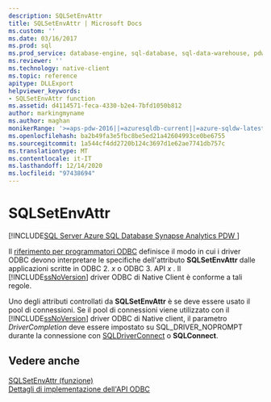 ```yaml
---
description: SQLSetEnvAttr
title: SQLSetEnvAttr | Microsoft Docs
ms.custom: ''
ms.date: 03/16/2017
ms.prod: sql
ms.prod_service: database-engine, sql-database, sql-data-warehouse, pdw
ms.reviewer: ''
ms.technology: native-client
ms.topic: reference
apitype: DLLExport
helpviewer_keywords:
- SQLSetEnvAttr function
ms.assetid: d4114571-feca-4330-b2e4-7bfd1050b812
author: markingmyname
ms.author: maghan
monikerRange: '>=aps-pdw-2016||=azuresqldb-current||=azure-sqldw-latest||>=sql-server-2016||>=sql-server-linux-2017||=azuresqldb-mi-current'
ms.openlocfilehash: ba2b49fa3e5fbc8be5ed21a42604993ce0be6755
ms.sourcegitcommit: 1a544cf4dd2720b124c3697d1e62ae7741db757c
ms.translationtype: MT
ms.contentlocale: it-IT
ms.lasthandoff: 12/14/2020
ms.locfileid: "97438694"
---
```

# <a name="sqlsetenvattr"></a>SQLSetEnvAttr
[!INCLUDE[SQL Server Azure SQL Database Synapse Analytics PDW ](../../includes/applies-to-version/sql-asdb-asdbmi-asa-pdw.md)]

  Il [riferimento per programmatori ODBC](../../odbc/reference/odbc-programmer-s-reference.md) definisce il modo in cui i driver ODBC devono interpretare le specifiche dell'attributo **SQLSetEnvAttr** dalle applicazioni scritte in ODBC 2. *x* o ODBC 3. API *x* . Il [!INCLUDE[ssNoVersion](../../includes/ssnoversion-md.md)] driver ODBC di Native Client è conforme a tali regole.  
  
 Uno degli attributi controllati da **SQLSetEnvAttr** è se deve essere usato il pool di connessioni. Se il pool di connessioni viene utilizzato con il [!INCLUDE[ssNoVersion](../../includes/ssnoversion-md.md)] driver ODBC di Native client, il parametro *DriverCompletion* deve essere impostato su SQL_DRIVER_NOPROMPT durante la connessione con [SQLDriverConnect](../../relational-databases/native-client-odbc-api/sqldriverconnect.md) o **SQLConnect**.  
  
## <a name="see-also"></a>Vedere anche  
 [SQLSetEnvAttr (funzione)](../../odbc/reference/syntax/sqlsetenvattr-function.md)   
 [Dettagli di implementazione dell'API ODBC](../../relational-databases/native-client-odbc-api/odbc-api-implementation-details.md)  
  

